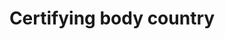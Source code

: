 ---
title: 'Certifying body country'
slug: 'certification-certifying-body-country'
description: 'Full country name. Terms should be in ISO 3166-1 format.'
comment: 'select from control list'
required: False
vocabulary: 'vocabulary.txt'
module: 'Certifying Body'
cluster: 'Certification'
policy: 'Controlled value. Single select from control list.'
layout: 'home'
---